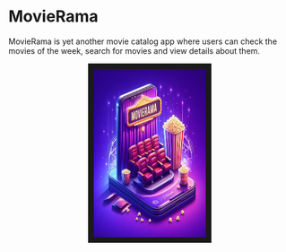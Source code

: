 # MovieRama
MovieRama is yet another movie catalog app where users can check the movies of the week, search for movies and view details about them.

<p align="center">
<img src="MovieRama/Assets.xcassets/movierama-3.imageset/IMG_2868.jpg" width="200" height="300" border="10"/>
</p>
